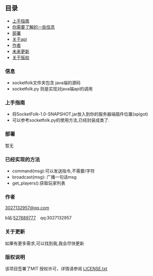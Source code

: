## 目录
- [上手指南](#上手指南)
- [你需要了解的一些信息](#信息)
- [部署](#部署)
- [关于api](#已经实现的方法)
- [作者](#作者)
- [未来更新](#关于更新)
- [关于版权](#版权说明)

### 信息

  - socketfolk文件夹包含 java端的源码
  - socketfolk.py 则是实现对java端api的调用
  
### 上手指南

 - 将SocketFolk-1.0-SNAPSHOT.jar放入到你的服务器端插件位置(spigot)
 - 可以参考socketfolk.py的使用方法,已经封装成类了.
 
### 部署

暂无
### 已经实现的方法

  - command(msg):可以发送指令,不需要/字符
  - broadcast(msg): 广播一句话msg
  - get_players():获取玩家列表
### 作者
  
3027132957@qq.com

b站:[527689777](https://space.bilibili.com/527689777)  &ensp; qq:3027132957

### 关于更新

如果有更多需求,可以找到我,我会尽快更新

### 版权说明

该项目签署了MIT 授权许可，详情请参阅 [LICENSE.txt](https://github.com/shaojintian/Best_README_template/blob/master/LICENSE.txt)
